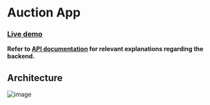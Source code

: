 # Auction App

### [Live demo](https://main--teal-churros-0c6ac1.netlify.app/)

**Refer to [API documentation](./api/README.md) for relevant explanations regarding the backend.**

## Architecture
![image](https://github.com/TurtoiseMan/Auction-App/assets/66254650/d7378ca0-7a80-4fbd-b91a-e7b275b3fcbf)
